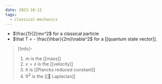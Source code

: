 ```yaml
---
date: 2023-10-12
tags:
  - classical-mechanics
---
```

- $\frac{1}{2}mv^2$  for a classical particle
- $\hat T = - \frac{\hbar}{2m}\nabla^2$ for a [[quantum state vector]].

>[!info]-
> 1. $m$ is the [[mass]]
> 2. $v = \dot x$ is the [[velocity]] 
> 3. $\hbar$ is [[Plancks reduced constant]]
> 4.  $\nabla^2$ is the [[📘 Laplacian]]